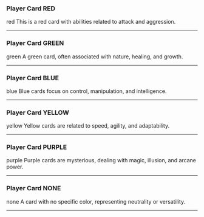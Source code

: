 ### Player Card RED
red
This is a red card with abilities related to attack and aggression.

---

### Player Card GREEN
green
A green card, often associated with nature, healing, and growth.

---

### Player Card BLUE
blue
Blue cards focus on control, manipulation, and intelligence.

---

### Player Card YELLOW
yellow
Yellow cards are related to speed, agility, and adaptability.

---

### Player Card PURPLE
purple
Purple cards are mysterious, dealing with magic, illusion, and arcane power.

---

### Player Card NONE
none
A card with no specific color, representing neutrality or versatility.

---

